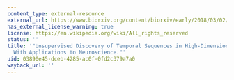 ```yaml
---
content_type: external-resource
external_url: https://www.biorxiv.org/content/biorxiv/early/2018/03/02/273128.full.pdf
has_external_license_warning: true
license: https://en.wikipedia.org/wiki/All_rights_reserved
status: ''
title: '"Unsupervised Discovery of Temporal Sequences in High-Dimensional Datasets,
  With Applications to Neuroscience."'
uid: 03890e45-dceb-4285-ac0f-0fd2c379a7a0
wayback_url: ''
---
```

